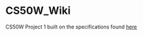 # CS50W_Wiki

CS50W Project 1 built on the specifications found [here](https://cs50.harvard.edu/web/2020/projects/1/wiki/)
